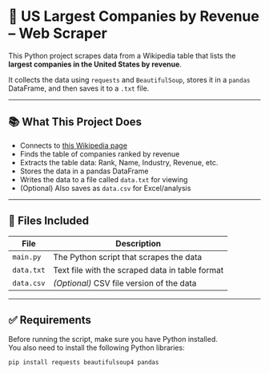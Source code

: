 # 🏢 US Largest Companies by Revenue – Web Scraper

This Python project scrapes data from a Wikipedia table that lists the **largest companies in the United States by revenue**.

It collects the data using `requests` and `BeautifulSoup`, stores it in a `pandas` DataFrame, and then saves it to a `.txt` file.

---

## 📚 What This Project Does

- Connects to [this Wikipedia page](https://en.wikipedia.org/wiki/List_of_largest_companies_in_the_United_States_by_revenue)
- Finds the table of companies ranked by revenue
- Extracts the table data: Rank, Name, Industry, Revenue, etc.
- Stores the data in a pandas DataFrame
- Writes the data to a file called `data.txt` for viewing
- (Optional) Also saves as `data.csv` for Excel/analysis

---

## 📁 Files Included

| File        | Description                                      |
|-------------|--------------------------------------------------|
| `main.py`   | The Python script that scrapes the data          |
| `data.txt`  | Text file with the scraped data in table format  |
| `data.csv`  | *(Optional)* CSV file version of the data        |

---

## ✅ Requirements

Before running the script, make sure you have Python installed.  
You also need to install the following Python libraries:

```bash
pip install requests beautifulsoup4 pandas
